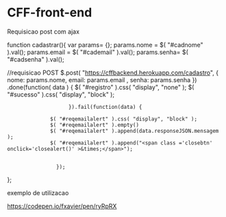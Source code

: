 # CFF-front-end


Requisicao post com ajax 


function cadastrar(){
  var params= {};
  params.nome = $( "#cadnome" ).val();
  params.email = $( "#cademail" ).val();
  params.senha= $( "#cadsenha" ).val();
  
  //requisicao POST
					$.post( "https://cffbackend.herokuapp.com/cadastro", { nome: params.nome, email: params.email , senha: params.senha })
				  		.done(function( data ) {
				   		       $( "#registro" ).css( "display", "none" );
              $( "#sucesso" ).css( "display", "block" );
            
					  	}).fail(function(data) {
                  
                  $( "#reqemailalert" ).css( "display", "block" );
                  $( "#reqemailalert" ).empty()
                  $( "#reqemailalert" ).append(data.responseJSON.mensagem );
                  $( "#reqemailalert" ).append("<span class ='closebtn' onclick='closealert()' >&times;</span>");
                  
							
		  			});
  
};


exemplo de utilizacao 

https://codepen.io/fxavier/pen/ryRpRX
